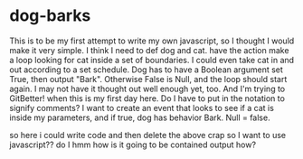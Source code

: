 # dog-barks

This is to be my first attempt to write my own javascript, so I thought I would make it very simple. I think I need to def dog and cat. have the action make a loop looking for cat inside a set of boundaries. I could even take cat in and out according to a set schedule. Dog has to have a Boolean argument set True, then output "Bark". Otherwise False is Null, and the loop should start again. I may not have it thought out well enough yet, too. And I'm trying to GitBetter! when this is my first day here. Do I have to put in the notation to signify comments?
I want to create an event that looks to see if a cat is inside my parameters, and if true, dog has behavior Bark. Null = false.

so here i could write code and then delete the above crap
so I want to use javascript??
do I
hmm how is it going to be contained
output how?
